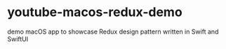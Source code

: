 # youtube-macos-redux-demo
demo macOS app to showcase Redux design pattern written in Swift and SwiftUI
